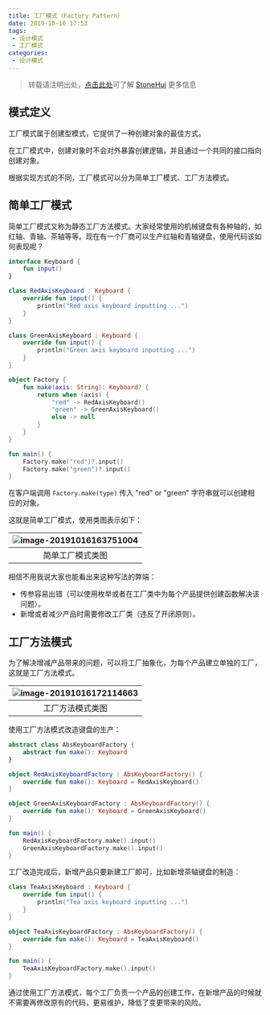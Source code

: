 ```yaml
---
title: 工厂模式（Factory Pattern）
date: 2019-10-16 17:53
tags:
 - 设计模式
 - 工厂模式
categories:
 - 设计模式
---
```


> 转载请注明出处，[点击此处](https://shichaohui.github.io/)可了解 [StoneHui](https://shichaohui.github.io/) 更多信息

## 模式定义

工厂模式属于创建型模式，它提供了一种创建对象的最佳方式。

在工厂模式中，创建对象时不会对外暴露创建逻辑，并且通过一个共同的接口指向创建对象。

根据实现方式的不同，工厂模式可以分为简单工厂模式、工厂方法模式。

## 简单工厂模式

简单工厂模式又称为静态工厂方法模式。大家经常使用的机械键盘有各种轴的，如红轴、青轴、茶轴等等。现在有一个厂商可以生产红轴和青轴键盘，使用代码该如何表现呢？

```kotlin
interface Keyboard {
    fun input()
}

class RedAxisKeyboard : Keyboard {
    override fun input() {
        println("Red axis keyboard inputting ...")
    }
}

class GreenAxisKeyboard : Keyboard {
    override fun input() {
        println("Green axis keyboard inputting ...")
    }
}

object Factory {
    fun make(axis: String): Keyboard? {
        return when (axis) {
            "red" -> RedAxisKeyboard()
            "green" -> GreenAxisKeyboard()
            else -> null
        }
    }
}

fun main() {
    Factory.make("red")?.input()
    Factory.make("green")?.input()
}
```

在客户端调用 `Factory.make(type)` 传入 "red" or "green" 字符串就可以创建相应的对象。

这就是简单工厂模式，使用类图表示如下：

| ![image-20191016163751004](https://imgconvert.csdnimg.cn/aHR0cHM6Ly90dmExLnNpbmFpbWcuY24vbGFyZ2UvMDA2eThtTjZneTFnODA0cDF1Y25jajMwZHowNWVxMzEuanBn?x-oss-process=image/format,png) |
| :-------------------------------------------------------------------------------------------------------------------------------------------------------------------------------: |
|                                                                                 简单工厂模式类图                                                                                  |

相信不用我说大家也能看出来这种写法的弊端：

* 传参容易出错（可以使用枚举或者在工厂类中为每个产品提供创建函数解决该问题）。
* 新增或者减少产品时需要修改工厂类（违反了开闭原则）。

## 工厂方法模式

为了解决增减产品带来的问题，可以将工厂抽象化，为每个产品建立单独的工厂，这就是工厂方法模式。

| ![image-20191016172114663](https://imgconvert.csdnimg.cn/aHR0cHM6Ly90dmExLnNpbmFpbWcuY24vbGFyZ2UvMDA2eThtTjZneTFnODA1eWN1b3ZtajMwa2IwNWtteGkuanBn?x-oss-process=image/format,png) |
| :-------------------------------------------------------------------------------------------------------------------------------------------------------------------------------: |
|                                                                                 工厂方法模式类图                                                                                  |

使用工厂方法模式改造键盘的生产：

```kotlin
abstract class AbsKeyboardFactory {
    abstract fun make(): Keyboard
}

object RedAxisKeyboardFactory : AbsKeyboardFactory() {
    override fun make(): Keyboard = RedAxisKeyboard()
}

object GreenAxisKeyboardFactory : AbsKeyboardFactory() {
    override fun make(): Keyboard = GreenAxisKeyboard()
}

fun main() {
    RedAxisKeyboardFactory.make().input()
    GreenAxisKeyboardFactory.make().input()
}
```

工厂改造完成后，新增产品只要新建工厂即可，比如新增茶轴键盘的制造：

```kotlin
class TeaAxisKeyboard : Keyboard {
    override fun input() {
        println("Tea axis keyboard inputting ...")
    }
}

object TeaAxisKeyboardFactory : AbsKeyboardFactory() {
    override fun make(): Keyboard = TeaAxisKeyboard()
}

fun main() {
    TeaAxisKeyboardFactory.make().input()
}
```

通过使用工厂方法模式，每个工厂负责一个产品的创建工作，在新增产品的时候就不需要再修改原有的代码，更易维护，降低了变更带来的风险。